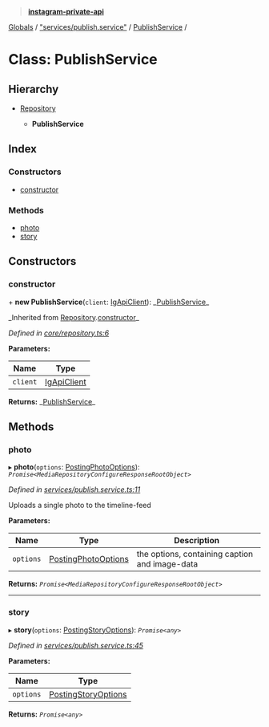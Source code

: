 > **[instagram-private-api](../README.md)**

[Globals](../README.md) / ["services/publish.service"](../modules/_services_publish_service_.md) / [PublishService](_services_publish_service_.publishservice.md) /

# Class: PublishService

## Hierarchy

- [Repository](_core_repository_.repository.md)

  - **PublishService**

## Index

### Constructors

- [constructor](_services_publish_service_.publishservice.md#constructor)

### Methods

- [photo](_services_publish_service_.publishservice.md#photo)
- [story](_services_publish_service_.publishservice.md#story)

## Constructors

### constructor

\+ **new PublishService**(`client`: [IgApiClient](_core_client_.igapiclient.md)): _[PublishService](\_services_publish_service_.publishservice.md)\_

_Inherited from [Repository](\_core_repository_.repository.md).[constructor](_core_repository_.repository.md#constructor)\_

_Defined in [core/repository.ts:6](https://github.com/realinstadude/instagram-private-api/blob/4ae8fec/src/core/repository.ts#L6)_

**Parameters:**

| Name     | Type                                        |
| -------- | ------------------------------------------- |
| `client` | [IgApiClient](_core_client_.igapiclient.md) |

**Returns:** _[PublishService](\_services_publish_service_.publishservice.md)\_

## Methods

### photo

▸ **photo**(`options`: [PostingPhotoOptions](../interfaces/_types_posting_photo_options_.postingphotooptions.md)): _`Promise<MediaRepositoryConfigureResponseRootObject>`_

_Defined in [services/publish.service.ts:11](https://github.com/realinstadude/instagram-private-api/blob/4ae8fec/src/services/publish.service.ts#L11)_

Uploads a single photo to the timeline-feed

**Parameters:**

| Name      | Type                                                                                      | Description                                    |
| --------- | ----------------------------------------------------------------------------------------- | ---------------------------------------------- |
| `options` | [PostingPhotoOptions](../interfaces/_types_posting_photo_options_.postingphotooptions.md) | the options, containing caption and image-data |

**Returns:** _`Promise<MediaRepositoryConfigureResponseRootObject>`_

---

### story

▸ **story**(`options`: [PostingStoryOptions](../interfaces/_types_posting_photo_options_.postingstoryoptions.md)): _`Promise<any>`_

_Defined in [services/publish.service.ts:45](https://github.com/realinstadude/instagram-private-api/blob/4ae8fec/src/services/publish.service.ts#L45)_

**Parameters:**

| Name      | Type                                                                                      |
| --------- | ----------------------------------------------------------------------------------------- |
| `options` | [PostingStoryOptions](../interfaces/_types_posting_photo_options_.postingstoryoptions.md) |

**Returns:** _`Promise<any>`_
